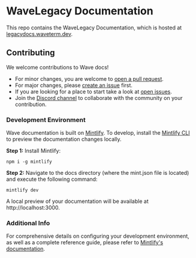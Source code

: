 # WaveLegacy Documentation

This repo contains the WaveLegacy Documentation, which is hosted at [legacydocs.waveterm.dev](https://legacydocs.waveterm.dev/).

## Contributing

We welcome contributions to Wave docs!

  * For minor changes, you are welcome to [open a pull request](https://github.com/wavetermdev/waveterm-docs-old/pulls). 
  * For major changes, please [create an issue](https://github.com/wavetermdev/waveterm-docs-old/issues/new) first.
  * If you are looking for a place to start take a look at [open issues](https://github.com/wavetermdev/waveterm-docs-old/issues).
  * Join the [Discord channel](https://discord.gg/XfvZ334gwU) to collaborate with the community on your contribution.

### Development Environment

Wave documentation is built on [Mintlify](https://mintlify.com/). To develop, install the [Mintlify CLI](https://www.npmjs.com/package/mintlify) to preview the documentation changes locally.

**Step 1:**
Install Mintlify:

```
npm i -g mintlify
```

**Step 2:**
Navigate to the docs directory (where the mint.json file is located) and execute the following command:

```
mintlify dev
```

A local preview of your documentation will be available at http://localhost:3000.

### Additional Info

For comprehensive details on configuring your development environment, as well as a complete reference guide, please refer to [Mintlify's documentation](https://mintlify.com/docs/development).